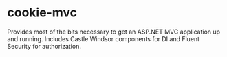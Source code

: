 # cookie-mvc
Provides most of the bits necessary to get an ASP.NET MVC application up and running. Includes Castle Windsor components for DI and Fluent Security for authorization.
